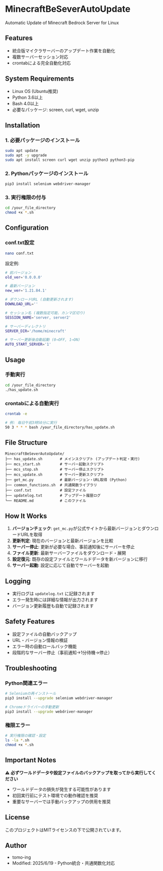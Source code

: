 # MinecraftBeSeverAutoUpdate
Automatic Update of Minecraft Bedrock Server for Linux

## Features
- 統合版マイクラサーバーのアップデート作業を自動化
- 複数サーバーセッション対応
- crontabによる完全自動化対応

## System Requirements
- Linux OS (Ubuntu推奨)
- Python 3.6以上
- Bash 4.0以上
- 必要なパッケージ: screen, curl, wget, unzip

## Installation

### 1. 必要パッケージのインストール
```bash
sudo apt update
sudo apt -y upgrade
sudo apt install screen curl wget unzip python3 python3-pip
```

### 2. Pythonパッケージのインストール
```bash
pip3 install selenium webdriver-manager
```

### 3. 実行権限の付与
```bash
cd /your_file_directory
chmod +x *.sh
```

## Configuration

### conf.txt設定
```bash
nano conf.txt
```

設定例:
```bash
# 前バージョン
old_ver='0.0.0.0'

# 最新バージョン
new_ver='1.21.84.1'

# ダウンロードURL (自動更新されます)
DOWNLOAD_URL=''

# セッション名 (複数指定可能、カンマ区切り)
SESSION_NAME='server, server2'

# サーバーディレクトリ
SERVER_DIR='/home/minecraft'

# サーバー更新後自動起動 (0→OFF, 1→ON)
AUTO_START_SERVER='1'
```

## Usage

### 手動実行
```bash
cd /your_file_directory
./has_update.sh
```

### crontabによる自動実行
```bash
crontab -e

# 例: 毎日午前3時50分に実行
50 3 * * * bash /your_file_directory/has_update.sh
```

## File Structure
```
MinecraftBeSeverAutoUpdate/
├── has_update.sh        # メインスクリプト (アップデート判定・実行)
├── mcs_start.sh         # サーバー起動スクリプト
├── mcs_stop.sh          # サーバー停止スクリプト
├── mcs_update.sh        # サーバー更新スクリプト
├── get_mc.py            # 最新バージョン・URL取得 (Python)
├── common_functions.sh  # 共通関数ライブラリ
├── conf.txt             # 設定ファイル
├── updatelog.txt        # アップデート履歴ログ
└── README.md            # このファイル
```

## How It Works

1. **バージョンチェック**: `get_mc.py`が公式サイトから最新バージョンとダウンロードURLを取得
2. **更新判定**: 現在のバージョンと最新バージョンを比較
3. **サーバー停止**: 更新が必要な場合、事前通知後にサーバーを停止
4. **ファイル更新**: 最新サーバーファイルをダウンロード・展開
5. **設定復元**: 既存の設定ファイルとワールドデータを新バージョンに移行
6. **サーバー起動**: 設定に応じて自動でサーバーを起動

## Logging
- 実行ログは `updatelog.txt` に記録されます
- エラー発生時には詳細な情報が出力されます
- バージョン更新履歴も自動で記録されます

## Safety Features
- 設定ファイルの自動バックアップ
- URL・バージョン情報の検証
- エラー時の自動ロールバック機能
- 段階的なサーバー停止（事前通知→1分待機→停止）

## Troubleshooting

### Python関連エラー
```bash
# Seleniumの再インストール
pip3 install --upgrade selenium webdriver-manager

# Chromeドライバーの手動更新
pip3 install --upgrade webdriver-manager
```

### 権限エラー
```bash
# 実行権限の確認・設定
ls -la *.sh
chmod +x *.sh
```

## Important Notes
⚠️ **必ずワールドデータや設定ファイルのバックアップを取ってから実行してください**

- ワールドデータの損失が発生する可能性があります
- 初回実行前にテスト環境での動作確認を推奨
- 重要なサーバーでは手動バックアップの併用を推奨

## License
このプロジェクトはMITライセンスの下で公開されています。

## Author
- tomo-ing
- Modified: 2025/6/19 - Python統合・共通関数化対応
